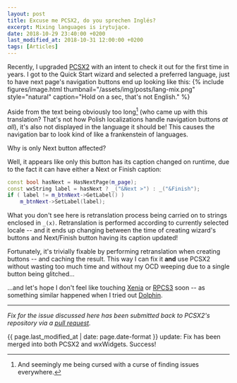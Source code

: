 ```yaml
---
layout: post
title: Excuse me PCSX2, do you sprechen Inglés?
excerpt: Mixing languages is irytujące.
date: 2018-10-29 23:40:00 +0200
last_modified_at: 2018-10-31 12:00:00 +0200
tags: [Articles]
---
```

Recently, I upgraded [PCSX2](https://pcsx2.net/) with an intent to check it out for the first time in years.
I got to the Quick Start wizard and selected a preferred language, just to have next page's navigation buttons end up looking like this:
{% include figures/image.html thumbnail="/assets/img/posts/lang-mix.png" style="natural" caption="Hold on a sec, that's not English." %}

Aside from the text being obviously too long[^1] (who came up with this translation? That's not how Polish localizations handle navigation buttons *at all*),
it's also not displayed in the language it should be! This causes the navigation bar to look kind of like a frankenstein of languages.

Why is only Next button affected?

Well, it appears like only this button has its caption changed on runtime, due to the fact it can have either a Next or Finish caption:
```cpp
const bool hasNext = HasNextPage(m_page);
const wxString label = hasNext ? _("&Next >") : _("&Finish");
if ( label != m_btnNext->GetLabel() )
    m_btnNext->SetLabel(label);
```

What you don't see here is retranslation process being carried on to strings enclosed in `_(x)`.
Retranslation is performed according to currently selected locale -- and it ends up changing between the time of creating wizard's buttons
and Next/Finish button having its caption updated!

Fortunately, it's trivially fixable by performing retranslation when creating buttons -- and caching the result.
This way I can fix it **and** use PCSX2 without wasting too much time and without my OCD weeping due to a single button being glitched...

...and let's hope I don't feel like touching [Xenia](https://xenia.jp/) or [RPCS3](https://rpcs3.net/) soon -- as something similar happened
when I tried out [Dolphin](https://dolphin-emu.org/).

***

*Fix for the issue discussed here has been submitted back to PCSX2's repository via a [pull request](https://github.com/PCSX2/pcsx2/pull/2664).*

{{ page.last_modified_at | date: page.date-format }} update: Fix has been merged into both PCSX2 and wxWidgets. Success!

[^1]: And seemingly me being cursed with a curse of finding issues everywhere.